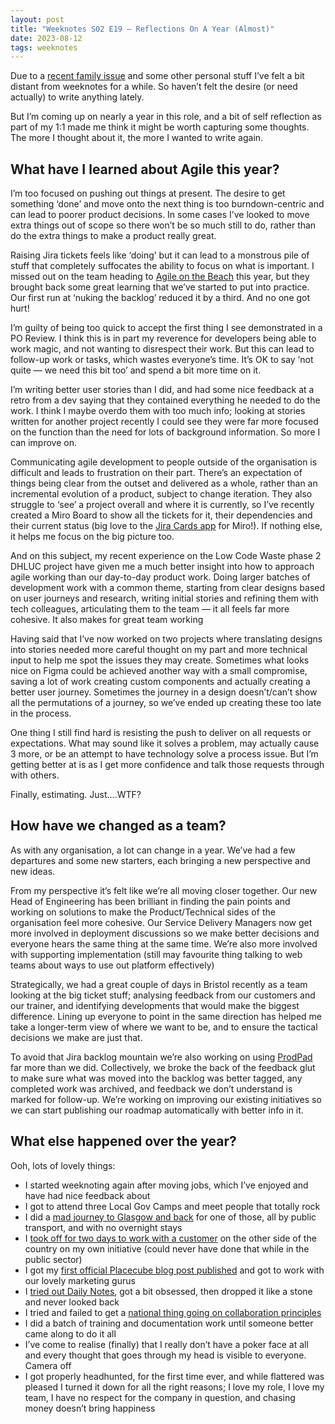 ```yaml
---
layout: post
title: "Weeknotes S02 E19 — Reflections On A Year (Almost)"
date: 2023-08-12
tags: weeknotes
---
```


Due to a [recent family issue](/blog/2023/06/28/death-by-digital) and some other personal stuff I’ve felt a bit distant from weeknotes for a while. So haven’t felt the desire (or need actually) to write anything lately.

But I’m coming up on nearly a year in this role, and a bit of self reflection as part of my 1:1 made me think it might be worth capturing some thoughts. The more I thought about it, the more I wanted to write again.

## What have I learned about Agile this year?

I’m too focused on pushing out things at present. The desire to get something ‘done’ and move onto the next thing is too burndown-centric and can lead to poorer product decisions. In some cases I’ve looked to move extra things out of scope so there won’t be so much still to do, rather than do the extra things to make a product really great.

Raising Jira tickets feels like ‘doing’ but it can lead to a monstrous pile of stuff that completely suffocates the ability to focus on what is important. I missed out on the team heading to [Agile on the Beach](https://agileonthebeach.com/) this year, but they brought back some great learning that we’ve started to put into practice. Our first run at ‘nuking the backlog’ reduced it by a third. And no one got hurt!

I’m guilty of being too quick to accept the first thing I see demonstrated in a PO Review. I think this is in part my reverence for developers being able to work magic, and not wanting to disrespect their work. But this can lead to follow-up work or tasks, which wastes everyone’s time. It’s OK to say ‘not quite — we need this bit too’ and spend a bit more time on it.

I’m writing better user stories than I did, and had some nice feedback at a retro from a dev saying that they contained everything he needed to do the work. I think I maybe overdo them with too much info; looking at stories written for another project recently I could see they were far more focused on the function than the need for lots of background information. So more I can improve on.

Communicating agile development to people outside of the organisation is difficult and leads to frustration on their part. There’s an expectation of things being clear from the outset and delivered as a whole, rather than an incremental evolution of a product, subject to change iteration. They also struggle to ‘see’ a project overall and where it is currently, so I’ve recently created a Miro Board to show all the tickets for it, their dependencies and their current status (big love to the [Jira Cards app](https://miro.com/marketplace/jira/) for Miro!). If nothing else, it helps me focus on the big picture too.

And on this subject, my recent experience on the Low Code Waste phase 2 DHLUC project have given me a much better insight into how to approach agile working than our day-to-day product work. Doing larger batches of development work with a common theme, starting from clear designs based on user journeys and research, writing initial stories and refining them with tech colleagues, articulating them to the team — it all feels far more cohesive. It also makes for great team working

Having said that I’ve now worked on two projects where translating designs into stories needed more careful thought on my part and more technical input to help me spot the issues they may create. Sometimes what looks nice on Figma could be achieved another way with a small compromise, saving a lot of work creating custom components and actually creating a better user journey. Sometimes the journey in a design doesn’t/can’t show all the permutations of a journey, so we’ve ended up creating these too late in the process.

One thing I still find hard is resisting the push to deliver on all requests or expectations. What may sound like it solves a problem, may actually cause 3 more, or be an attempt to have technology solve a process issue. But I’m getting better at is as I get more confidence and talk those requests through with others.

Finally, estimating. Just….WTF?

## How have we changed as a team?

As with any organisation, a lot can change in a year. We’ve had a few departures and some new starters, each bringing a new perspective and new ideas.

From my perspective it’s felt like we’re all moving closer together. Our new Head of Engineering has been brilliant in finding the pain points and working on solutions to make the Product/Technical sides of the organisation feel more cohesive. Our Service Delivery Managers now get more involved in deployment discussions so we make better decisions and everyone hears the same thing at the same time. We’re also more involved with supporting implementation (still may favourite thing talking to web teams about ways to use out platform effectively)

Strategically, we had a great couple of days in Bristol recently as a team looking at the big ticket stuff; analysing feedback from our customers and our trainer, and identifying developments that would make the biggest difference. Lining up everyone to point in the same direction has helped me take a longer-term view of where we want to be, and to ensure the tactical decisions we make are just that.

To avoid that Jira backlog mountain we’re also working on using [ProdPad](https://www.prodpad.com/) far more than we did. Collectively, we broke the back of the feedback glut to make sure what was moved into the backlog was better tagged, any completed work was archived, and feedback we don’t understand is marked for follow-up. We’re working on improving our existing initiatives so we can start publishing our roadmap automatically with better info in it.

## What else happened over the year?

Ooh, lots of lovely things:

*   I started weeknoting again after moving jobs, which I’ve enjoyed and have had nice feedback about
*   I got to attend three Local Gov Camps and meet people that totally rock
*   I did a [mad journey to Glasgow and back](/weeknotes-s02-e17-dont-have-the-vegan-morning-roll) for one of those, all by public transport, and with no overnight stays
*   I [took off for two days to work with a customer](/weeknotes-s02-e07) on the other side of the country on my own initiative (could never have done that while in the public sector)
*   I got my [first official Placecube blog post published](https://blog.placecube.com/blog/9-features-to-get-your-council-website-live-quickly) and got to work with our lovely marketing gurus
*   I [tried out Daily Notes](/weeknotes-s02-e13), got a bit obsessed, then dropped it like a stone and never looked back
*   I tried and failed to get a [national thing going on collaboration principles](https://ox1digital.medium.com/whats-stopping-us-from-collaborating)
*   I did a batch of training and documentation work until someone better came along to do it all
*   I’ve come to realise (finally) that I really don’t have a poker face at all and every thought that goes through my head is visible to everyone. Camera off
*   I got properly headhunted, for the first time ever, and while flattered was pleased I turned it down for all the right reasons; I love my role, I love my team, I have no respect for the company in question, and chasing money doesn’t bring happiness
